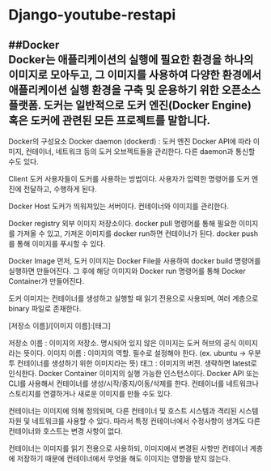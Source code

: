 # Django-youtube-restapi

##Docker  
Docker는 애플리케이션의 실행에 필요한 환경을 하나의 이미지로 모아두고, 그 이미지를 사용하여 다양한 환경에서 애플리케이션 실행 환경을 구축 및 운용하기 위한 오픈소스 플랫폼.
도커는 일반적으로 도커 엔진(Docker Engine) 혹은 도커에 관련된 모든 프로젝트를 말합니다.
--------
Docker의 구성요소
Docker daemon (dockerd) : 도커 엔진
Docker API에 따라 이미지, 컨테이너, 네트워크 등의 도커 오브젝트들을 관리한다. 다른 daemon과 통신할 수도 있다.

Client
도커 사용자들이 도커를 사용하는 방법이다. 사용자가 입력한 명령어를 도커 엔진에 전달하고, 수행하게 된다.

Docker Host
도커가 띄워져있는 서버이다. 컨테이너와 이미지를 관리한다.

Docker registry
외부 이미지 저장소이다. docker pull 명령어를 통해 필요한 이미지를 가져올 수 있고, 가져온 이미지를 docker run하면 컨테이너가 된다. docker push 를 통해 이미지를 푸시할 수 있다.

Docker Image
먼저, 도커 이미지는 Docker File을 사용하여 docker build 명령어를 실행하면 만들어진다. 그 후에 해당 이미지와 Docker run 명령어를 통해 Docker Container가 만들어진다.

도커 이미지는 컨테이너를 생성하고 실행할 때 읽기 전용으로 사용되며, 여러 계층으로 binary 파일로 존재한다.

[저장소 이름]/[이미지 이름]:[태그]

저장소 이름 : 이미지의 저장소. 명시되어 있지 않은 이미지는 도커 허브의 공식 이미지라는 뜻이다.
이미지 이름 : 이미지의 역할. 필수로 설정해야 한다. (ex. ubuntu -> 우분투 컨테이너를 생성하기 위한 이미지라는 뜻)
태그 : 이미지의 버전. 생략하면 latest로 인식한다.
Docker Container
이미지의 실행 가능한 인스턴스이다. Docker API 또는 CLI를 사용해서 컨테이너를 생성/시작/중지/이동/삭제를 한다. 컨테이너를 네트워크나 스토리지를 연결하거나 새로운 이미지를 만들 수도 있다.

컨테이너는 이미지에 의해 정의되며, 다른 컨테이너 및 호스트 시스템과 격리된 시스템 자원 및 네트워크를 사용할 수 있다. 따라서 특정 컨테이너에서 수정사항이 생겨도 다른 컨테이너와 호스트는 변경 사항이 없다.

컨테이너는 이미지를 읽기 전용으로 사용하되, 이미지에서 변경된 사항만 컨테이너 계층에 저장하기 때문에 컨테이너에서 무엇을 해도 이미지는 영향을 받지 않는다.

